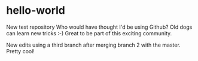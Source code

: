 # hello-world
New test repository
Who would have thought I'd be using Github?  Old dogs can learn new tricks :-)  Great to be part of this exciting community.

New edits using a third branch after merging branch 2 with the master.  Pretty cool!

